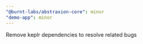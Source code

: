 ```yaml
---
"@burnt-labs/abstraxion-core": minor
"demo-app": minor
---
```


Remove keplr dependencies to resolve related bugs
